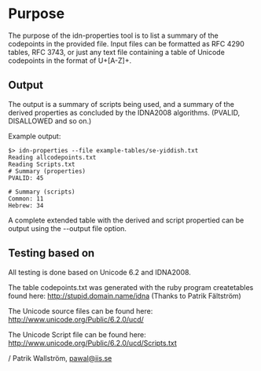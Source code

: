 Purpose
=======

The purpose of the idn-properties tool is to list a summary
of the codepoints in the provided file. Input files can be
formatted as RFC 4290 tables, RFC 3743, or just any text file
containing a table of Unicode codepoints in the format of
U+[A-Z]+.

Output
------

The output is a summary of scripts being used, and a summary
of the derived properties as concluded by the IDNA2008 algorithms.
(PVALID, DISALLOWED and so on.)

Example output:

    $> idn-properties --file example-tables/se-yiddish.txt
    Reading allcodepoints.txt
    Reading Scripts.txt
    # Summary (properties)
    PVALID: 45
    
    # Summary (scripts)
    Common: 11
    Hebrew: 34

A complete extended table with the derived and script propertied
can be output using the --output file option.

Testing based on
----------------

All testing is done based on Unicode 6.2 and IDNA2008.

The table codepoints.txt was generated with the ruby program createtables
found here: http://stupid.domain.name/idna
(Thanks to Patrik Fältström)

The Unicode source files can be found here:
http://www.unicode.org/Public/6.2.0/ucd/

The Unicode Script file can be found here:
http://www.unicode.org/Public/6.2.0/ucd/Scripts.txt

/ Patrik Wallström, pawal@iis.se
